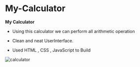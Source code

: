 # My-Calculator
**My Calculator**

- Using this calculator we can perform all arithmetic operation

- Clean and neat UserInterface.

- Used HTML , CSS , JavaScript to Build

<a><img src="https://i.ibb.co/gjXk6gK/calculator.jpg" alt="calculator" border="0"></a>
